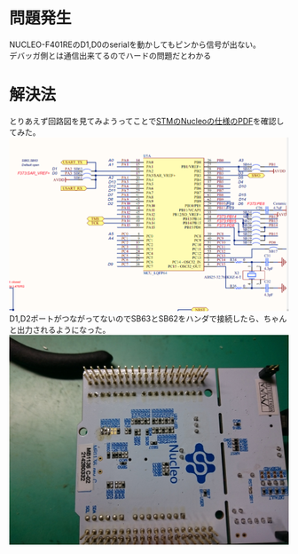# 問題発生  
NUCLEO-F401REのD1,D0のserialを動かしてもピンから信号が出ない。  
デバッガ側とは通信出来てるのでハードの問題だとわかる  
  
# 解決法  
とりあえず回路図を見てみようってことで[STMのNucleoの仕様のPDF](http://www.st-japan.co.jp/st-web-ui/static/active/jp/resource/technical/document/user_manual/DM00105823.pdf)を確認してみた。  
![回路図](/image/3a6873d5-2d9c-8d0a-722a-16c96fd584b3.png)  
D1,D2ポートがつながってないのでSB63とSB62をハンダで接続したら、ちゃんと出力されるようになった。  
![DSC_0559.JPG](/image/d4ea08ce-9df0-3147-1982-38c1adce54fb.jpeg)  
